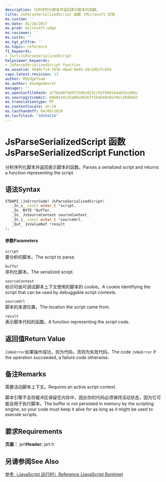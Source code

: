 ```yaml
---
description: 分析序列化脚本并返回表示脚本的函数。
title: JsParseSerializedScript 函数 |Microsoft 文档
ms.custom: ''
ms.date: 01/18/2017
ms.prod: microsoft-edge
ms.reviewer: ''
ms.suite: ''
ms.tgt_pltfrm: ''
ms.topic: reference
f1_keywords:
- jsrt/JsParseSerializedScript
helpviewer_keywords:
- JsParseSerializedScript function
ms.assetid: 40d0c7c4-fd5b-46ed-9e65-38c2db2fc859
caps.latest.revision: 13
author: MSEdgeTeam
ms.author: msedgedevrel
manager: ''
ms.openlocfilehash: a778a007e69f15063d23cc55f999144ab55a306c
ms.sourcegitcommit: 6860234c25a8be863b7f29a54838e78e120dbb62
ms.translationtype: MT
ms.contentlocale: zh-CN
ms.lasthandoff: 04/09/2020
ms.locfileid: "10564216"
---
```

# <span data-ttu-id="7bc37-103">JsParseSerializedScript 函数</span><span class="sxs-lookup"><span data-stu-id="7bc37-103">JsParseSerializedScript Function</span></span>
<span data-ttu-id="7bc37-104">分析序列化脚本并返回表示脚本的函数。</span><span class="sxs-lookup"><span data-stu-id="7bc37-104">Parses a serialized script and returns a function representing the script.</span></span>  
  
## <span data-ttu-id="7bc37-105">语法</span><span class="sxs-lookup"><span data-stu-id="7bc37-105">Syntax</span></span>  
  
```cpp  
STDAPI_(JsErrorCode) JsParseSerializedScript(  
   _In_z_ const wchar_t *script,  
   _In_ BYTE *buffer,  
   _In_ JsSourceContext sourceContext,  
   _In_z_ const wchar_t *sourceUrl,  
   _Out_ JsValueRef *result  
);  
```  
  
#### <span data-ttu-id="7bc37-106">参数</span><span class="sxs-lookup"><span data-stu-id="7bc37-106">Parameters</span></span>  
 `script`  
 <span data-ttu-id="7bc37-107">要分析的脚本。</span><span class="sxs-lookup"><span data-stu-id="7bc37-107">The script to parse.</span></span>  
  
 `buffer`  
 <span data-ttu-id="7bc37-108">序列化脚本。</span><span class="sxs-lookup"><span data-stu-id="7bc37-108">The serialized script.</span></span>  
  
 `sourceContext`  
 <span data-ttu-id="7bc37-109">标识可由可调试脚本上下文使用的脚本的 cookie。</span><span class="sxs-lookup"><span data-stu-id="7bc37-109">A cookie identifying the script that can be used by debuggable script contexts.</span></span>  
  
 `sourceUrl`  
 <span data-ttu-id="7bc37-110">脚本的来源位置。</span><span class="sxs-lookup"><span data-stu-id="7bc37-110">The location the script came from.</span></span>  
  
 `result`  
 <span data-ttu-id="7bc37-111">表示脚本代码的函数。</span><span class="sxs-lookup"><span data-stu-id="7bc37-111">A function representing the script code.</span></span>  
  
## <span data-ttu-id="7bc37-112">返回值</span><span class="sxs-lookup"><span data-stu-id="7bc37-112">Return Value</span></span>  
 <span data-ttu-id="7bc37-113">`JsNoError`如果操作成功，则为代码，否则为失败代码。</span><span class="sxs-lookup"><span data-stu-id="7bc37-113">The code `JsNoError` if the operation succeeded, a failure code otherwise.</span></span>  
  
## <span data-ttu-id="7bc37-114">备注</span><span class="sxs-lookup"><span data-stu-id="7bc37-114">Remarks</span></span>  
 <span data-ttu-id="7bc37-115">需要活动脚本上下文。</span><span class="sxs-lookup"><span data-stu-id="7bc37-115">Requires an active script context.</span></span>  
  
 <span data-ttu-id="7bc37-116">脚本引擎不会将缓冲区保留在内存中，因此你的代码必须保持活动状态，因为它可能会用于执行脚本。</span><span class="sxs-lookup"><span data-stu-id="7bc37-116">The buffer is not persisted in memory by the scripting engine, so your code must keep it alive for as long as it might be used to execute scripts.</span></span>  
  
## <span data-ttu-id="7bc37-117">要求</span><span class="sxs-lookup"><span data-stu-id="7bc37-117">Requirements</span></span>  
 <span data-ttu-id="7bc37-118">**页眉：** jsrt</span><span class="sxs-lookup"><span data-stu-id="7bc37-118">**Header:** jsrt.h</span></span>  
  
## <span data-ttu-id="7bc37-119">另请参阅</span><span class="sxs-lookup"><span data-stu-id="7bc37-119">See Also</span></span>  
 [<span data-ttu-id="7bc37-120">参考（JavaScript 运行时）</span><span class="sxs-lookup"><span data-stu-id="7bc37-120">Reference (JavaScript Runtime)</span></span>](../chakra-hosting/reference-javascript-runtime.md)